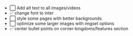 -   ⬜ Add alt text to all images/videos
-   ✅ change font to inter
-   ⬜ style some pages with better backgrounds
-   ⬜ optimize some larger images with imgset options
-   ✅ center bullet points on corner-kingdoms/features section
